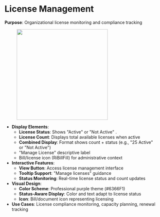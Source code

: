 # License Management

**Purpose**: Organizational license monitoring and compliance tracking

<div align="left"><figure><img src="../../../.gitbook/assets/Screenshot 2025-09-03 at 4.55.06 PM.png" alt="" width="299"><figcaption></figcaption></figure></div>

* **Display Elements**:
  * **License Status**: Shows "Active" or "Not Active" .
  * **License Count**: Displays total available licenses when active
  * **Combined Display**: Format shows count + status (e.g., "25 Active" or "Not Active")
  * "Manage License" descriptive label
  * Bill/license icon (RiBillFill) for administrative context
* **Interactive Features**:
  * **View Button**: Access license management interface
  * **Tooltip Support**: "Manage licenses" guidance
  * **Status Monitoring**: Real-time license status and count updates
* **Visual Design**:
  * **Color Scheme**: Professional purple theme (#6366F1)
  * **Status-Aware Display**: Color and text adapt to license status
  * **Icon**: Bill/document icon representing licensing
* **Use Cases**: License compliance monitoring, capacity planning, renewal tracking

